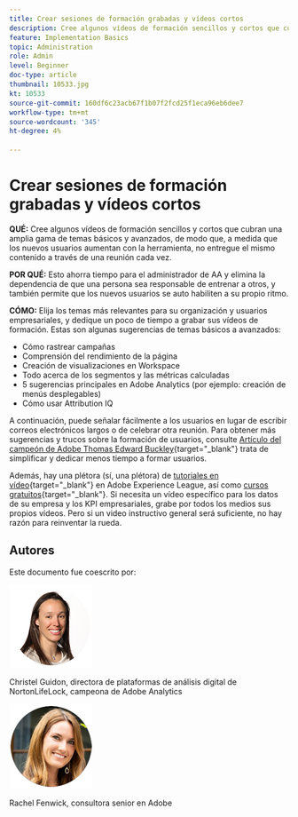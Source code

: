 ```yaml
---
title: Crear sesiones de formación grabadas y vídeos cortos
description: Cree algunos vídeos de formación sencillos y cortos que cubran una amplia gama de temas básicos y avanzados, de modo que, a medida que los nuevos usuarios aumentan con la herramienta, no entregue el mismo contenido a través de una reunión cada vez.
feature: Implementation Basics
topic: Administration
role: Admin
level: Beginner
doc-type: article
thumbnail: 10533.jpg
kt: 10533
source-git-commit: 160df6c23acb67f1b07f2fcd25f1eca96eb6dee7
workflow-type: tm+mt
source-wordcount: '345'
ht-degree: 4%

---
```



# Crear sesiones de formación grabadas y vídeos cortos

**QUÉ:** Cree algunos vídeos de formación sencillos y cortos que cubran una amplia gama de temas básicos y avanzados, de modo que, a medida que los nuevos usuarios aumentan con la herramienta, no entregue el mismo contenido a través de una reunión cada vez.

**POR QUÉ:** Esto ahorra tiempo para el administrador de AA y elimina la dependencia de que una persona sea responsable de entrenar a otros, y también permite que los nuevos usuarios se auto habiliten a su propio ritmo.

**CÓMO:** Elija los temas más relevantes para su organización y usuarios empresariales, y dedique un poco de tiempo a grabar sus vídeos de formación. Estas son algunas sugerencias de temas básicos a avanzados:

* Cómo rastrear campañas
* Comprensión del rendimiento de la página
* Creación de visualizaciones en Workspace
* Todo acerca de los segmentos y las métricas calculadas
* 5 sugerencias principales en Adobe Analytics (por ejemplo: creación de menús desplegables)
* Cómo usar Attribution IQ

A continuación, puede señalar fácilmente a los usuarios en lugar de escribir correos electrónicos largos o de celebrar otra reunión. Para obtener más sugerencias y trucos sobre la formación de usuarios, consulte [Artículo del campeón de Adobe Thomas Edward Buckley](https://experienceleague.adobe.com/docs/analytics-learn/tutorials/administration/key-admin-skills/simplify-training-users.html?lang=es){target=&quot;_blank&quot;} trata de simplificar y dedicar menos tiempo a formar usuarios.

Además, hay una plétora (sí, una plétora) de [tutoriales en vídeo](https://experienceleague.adobe.com/docs/analytics-learn/tutorials/overview.html?lang=es){target=&quot;_blank&quot;} en Adobe Experience League, así como [cursos gratuitos](https://experienceleague.adobe.com/?lang=en#dashboard/learning){target=&quot;_blank&quot;}. Si necesita un vídeo específico para los datos de su empresa y los KPI empresariales, grabe por todos los medios sus propios vídeos. Pero si un video instructivo general será suficiente, no hay razón para reinventar la rueda.

## Autores

Este documento fue coescrito por:

![Christel Guidon](assets/Christel-Headshot-150.png)

Christel Guidon, directora de plataformas de análisis digital de NortonLifeLock, campeona de Adobe Analytics

![Rachel Fenwick](assets/Rachel-Fenwick-150.png)

Rachel Fenwick, consultora senior en Adobe
